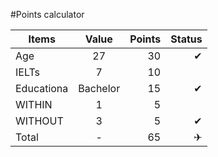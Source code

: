 #Points calculator

| Items   |      Value      |  Points | Status |
|----------|:---------------:|------:|-------:|
| Age      |    27           |  30   | ✔︎      |
| IELTs    |    7            |  10   |        |
| Educationa|    Bachelor  |  15     | ✔︎      |
| WITHIN   |    1            |  5    |        | 
| WITHOUT  |    3            |  5    | ✔︎     |
| Total    |    -            |  65   | ✈︎     |



